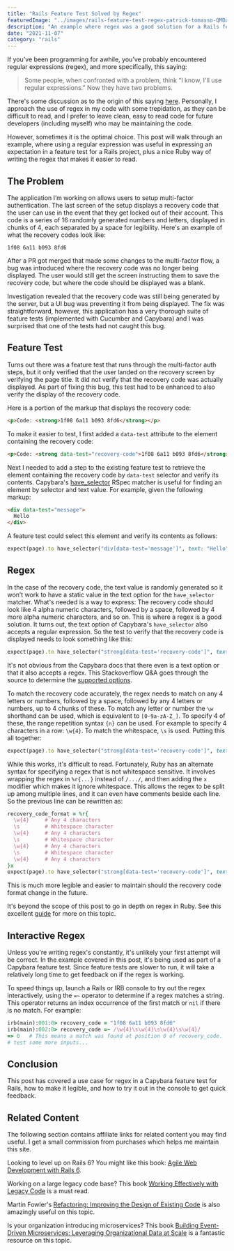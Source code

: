 ```yaml
---
title: "Rails Feature Test Solved by Regex"
featuredImage: "../images/rails-feature-test-regex-patrick-tomasso-QMDap1TAu0g-unsplash.jpg"
description: "An example where regex was a good solution for a Rails feature test."
date: "2021-11-07"
category: "rails"
---
```


If you’ve been programming for awhile, you’ve probably encountered regular expressions (regex), and more specifically, this saying:

> Some people, when confronted with a problem, think “I know, I'll use regular expressions.” Now they have two problems.

There's some discussion as to the origin of this saying [here](http://regex.info/blog/2006-09-15/247). Personally, I approach the use of regex in my code with some trepidation, as they can be difficult to read, and I prefer to leave clean, easy to read code for future developers (including myself) who may be maintaining the code.

However, sometimes it is the optimal choice. This post will walk through an example, where using a regular expression was useful in expressing an expectation in a feature test for a Rails project, plus a nice Ruby way of writing the regex that makes it easier to read.

## The Problem

The application I’m working on allows users to setup multi-factor authentication. The last screen of the setup displays a recovery code that the user can use in the event that they get locked out of their account. This code is a series of 16 randomly generated numbers and letters, displayed in chunks of 4, each separated by a space for legibility. Here's an example of what the recovery codes look like:

```
1f08 6a11 b093 8fd6
```

After a PR got merged that made some changes to the multi-factor flow, a bug was introduced where the recovery code was no longer being displayed. The user would still get the screen instructing them to save the recovery code, but where the code should be displayed was a blank.

Investigation revealed that the recovery code was still being generated by the server, but a UI bug was preventing it from being displayed. The fix was straightforward, however, this application has a very thorough suite of feature tests (implemented with Cucumber and Capybara) and I was surprised that one of the tests had not caught this bug.

## Feature Test

Turns out there was a feature test that runs through the multi-factor auth steps, but it only verified that the user landed on the recovery screen by verifying the page title. It did not verify that the recovery code was actually displayed. As part of fixing this bug, this test had to be enhanced to also verify the display of the recovery code.

Here is a portion of the markup that displays the recovery code:

```html
<p>Code: <strong>1f08 6a11 b093 8fd6</strong></p>
```

To make it easier to test, I first added a `data-test` attribute to the element containing the recovery code:

```html
<p>Code: <strong data-test="recovery-code">1f08 6a11 b093 8fd6</strong></p>
```

Next I needed to add a step to the existing feature test to retrieve the element containing the recovery code by `data-test` selector and verify its contents. Capybara's [have_selector](https://github.com/teamcapybara/capybara#querying) RSpec matcher is useful for finding an element by selector and text value. For example, given the following markup:

```html
<div data-test="message">
  Hello
</div>
```

A feature test could select this element and verify its contents as follows:

```ruby
expect(page).to have_selector("div[data-test='message']", text: "Hello")
```

## Regex

In the case of the recovery code, the text value is randomly generated so it won’t work to have a static value in the text option for the `have_selector` matcher. What's needed is a way to express: The recovery code should look like 4 alpha numeric characters, followed by a space, followed by 4 more alpha numeric characters, and so on. This is where a regex is a good solution. It turns out, the text option of Capybara's `have_selector` also accepts a regular expression. So the test to verify that the recovery code is displayed needs to look something like this:

```ruby
expect(page).to have_selector("strong[data-test='recovery-code']", text: /TBD/)
```

<aside class="markdown-aside">
It's not obvious from the Capybara docs that there even is a text option or that it also accepts a regex. This Stackoverflow Q&A goes through the source to determine the <a class="markdown-link" href="https://stackoverflow.com/questions/23961636/what-are-the-options-to-capybaras-have-selector">supported options</a>.
</aside>

To match the recovery code accurately, the regex needs to match on any 4 letters or numbers, followed by a space, followed by any 4 letters or numbers, up to 4 chunks of these. To match any letter or number the `\w` shorthand can be used, which is equivalent to `[0-9a-zA-Z_]`. To specify 4 of these, the range repetition syntax `{n}` can be used. For example to specify 4 characters in a row: `\w{4}`. To match the whitespace, `\s` is used. Putting this all together:

```ruby
expect(page).to have_selector("strong[data-test='recovery-code']", text: /\w{4}\s\w{4}\s\w{4}\s\w{4}/)
```

While this works, it's difficult to read. Fortunately, Ruby has an alternate syntax for specifying a regex that is not whitespace sensitive. It involves wrapping the regex in `%r{...}` instead of `/.../`, and then adding the `x` modifier which makes it ignore whitespace. This allows the regex to be split up among multiple lines, and it can even have comments beside each line. So the previous line can be rewritten as:

```ruby
recovery_code_format = %r{
  \w{4}     # Any 4 characters
  \s        # Whitespace character
  \w{4}     # Any 4 characters
  \s        # Whitespace character
  \w{4}     # Any 4 characters
  \s        # Whitespace character
  \w{4}     # Any 4 characters
}x
expect(page).to have_selector("strong[data-test='recovery-code']", text: recovery_code_format)
```

This is much more legible and easier to maintain should the recovery code format change in the future.

<aside class="markdown-aside">
It's beyond the scope of this post to go in depth on regex in Ruby. See this excellent <a class="markdown-link" href="https://www.rubyguides.com/2015/06/ruby-regex/">guide</a> for more on this topic.
</aside>

## Interactive Regex

Unless you're writing regex's constantly, it's unlikely your first attempt will be correct. In the example covered in this post, it's being used as part of a Capybara feature test. Since feature tests are slower to run, it will take a relatively long time to get feedback on if the regex is working.

To speed things up, launch a Rails or IRB console to try out the regex interactively, using the `=~` operator to determine if a regex matches a string. This operator returns an index occurrence of the first match or `nil` if there is no match. For example:

```ruby
irb(main):001:0> recovery_code = "1f08 6a11 b093 8fd6"
irb(main):002:0> recovery_code =~ /\w{4}\s\w{4}\s\w{4}\s\w{4}/
=> 0   # This means a match was found at position 0 of recovery_code.
# test some more inputs...
```

## Conclusion

This post has covered a use case for regex in a Capybara feature test for Rails, how to make it legible, and how to try it out in the console to get quick feedback.

## Related Content

The following section contains affiliate links for related content you may find useful. I get a small commission from purchases which helps me maintain this site.

Looking to level up on Rails 6? You might like this book: [Agile Web Development with Rails 6](https://amzn.to/3wS8GNA).

Working on a large legacy code base? This book [Working Effectively with Legacy Code](https://amzn.to/3accwHF) is a must read.

Martin Fowler's [Refactoring: Improving the Design of Existing Code](https://amzn.to/2RFC0Xn) is also amazingly useful on this topic.

Is your organization introducing microservices? This book [Building Event-Driven Microservices: Leveraging Organizational Data at Scale](https://amzn.to/3uSxa87) is a fantastic resource on this topic.

